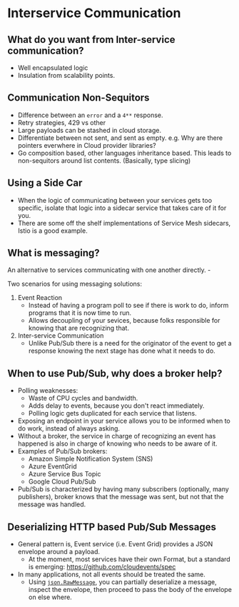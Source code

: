 # Interservice Communication

## What do you want from Inter-service communication?
- Well encapsulated logic
- Insulation from scalability points.

## Communication Non-Sequitors

- Difference between an `error` and a `4**` response.
- Retry strategies, 429 vs other
- Large payloads can be stashed in cloud storage.
- Differentiate between not sent, and sent as empty. e.g. Why are there pointers everwhere in Cloud provider libraries?
- Go composition based, other languages inheritance based. This leads to 
  non-sequitors around list contents. (Basically, type slicing)

## Using a Side Car
- When the logic of communicating between your services gets too specific, isolate that logic into a sidecar service that takes care of it for you.
- There are some off the shelf implementations of Service Mesh sidecars, Istio is a good example.

## What is messaging?

An alternative to services communicating with one another directly.
    - 

Two scenarios for using messaging solutions:
1. Event Reaction
    - Instead of having a program poll to see if there is work to do, inform programs that it is now time to run.
    - Allows decoupling of your sevices, because folks responsible for knowing that are recognizing that.
1. Inter-service Communication
    - Unlike Pub/Sub there is a need for the originator of the event to get a response knowing the next stage has done what it needs to do.
    

## When to use Pub/Sub, why does a broker help?

- Polling weaknesses:
    - Waste of CPU cycles and bandwidth.
    - Adds delay to events, because you don't react immediately.
    - Polling logic gets duplicated for each service that listens.
- Exposing an endpoint in your service allows you to be informed when to do work, instead of always asking.
- Without a broker, the service in charge of recognizing an event has happened is also in charge of knowing who needs to be aware of it.
- Examples of Pub/Sub brokers:
  - Amazon Simple Notification System (SNS)
  - Azure EventGrid
  - Azure Service Bus Topic
  - Google Cloud Pub/Sub
- Pub/Sub is characterized by having many subscribers (optionally, many publishers), broker knows that the message was sent, but not that the message was handled.

## Deserializing HTTP based Pub/Sub Messages
- General pattern is, Event service (i.e. Event Grid) provides a JSON envelope around a payload.
    - At the moment, most services have their own Format, but a standard is emerging: https://github.com/cloudevents/spec
- In many applications, not all events should be treated the same.
    - Using [`json.RawMessage`](https://godoc.org/encoding/json#RawMessage), you can partially deserialize a message, inspect the envelope, then proceed to pass the body of the envelope on else where.

